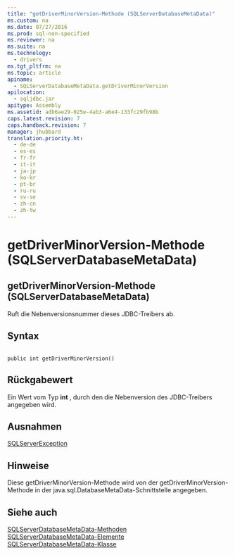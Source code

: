 ```yaml
---
title: "getDriverMinorVersion-Methode (SQLServerDatabaseMetaData)"
ms.custom: na
ms.date: 07/27/2016
ms.prod: sql-non-specified
ms.reviewer: na
ms.suite: na
ms.technology: 
  - drivers
ms.tgt_pltfrm: na
ms.topic: article
apiname: 
  - SQLServerDatabaseMetaData.getDriverMinorVersion
apilocation: 
  - sqljdbc.jar
apitype: Assembly
ms.assetid: adb6ae29-025e-4ab3-a6e4-133fc29fb98b
caps.latest.revision: 7
caps.handback.revision: 7
manager: jhubbard
translation.priority.ht: 
  - de-de
  - es-es
  - fr-fr
  - it-it
  - ja-jp
  - ko-kr
  - pt-br
  - ru-ru
  - sv-se
  - zh-cn
  - zh-tw
---
```

# getDriverMinorVersion-Methode (SQLServerDatabaseMetaData)
    
## getDriverMinorVersion\-Methode \(SQLServerDatabaseMetaData\)  
 Ruft die Nebenversionsnummer dieses JDBC\-Treibers ab.  
  
## Syntax  
  
```  
  
public int getDriverMinorVersion()  
```  
  
## Rückgabewert  
 Ein Wert vom Typ **int** , durch den die Nebenversion des JDBC\-Treibers angegeben wird.  
  
## Ausnahmen  
 [SQLServerException](../content/SQLServerException-Class.md)  
  
## Hinweise  
 Diese getDriverMinorVersion\-Methode wird von der getDriverMinorVersion\-Methode in der java.sql.DatabaseMetaData\-Schnittstelle angegeben.  
  
## Siehe auch  
 [SQLServerDatabaseMetaData-Methoden](../content/SQLServerDatabaseMetaData-Methods.md)   
 [SQLServerDatabaseMetaData-Elemente](../content/SQLServerDatabaseMetaData-Members.md)   
 [SQLServerDatabaseMetaData-Klasse](../content/SQLServerDatabaseMetaData-Class.md)  
  
  